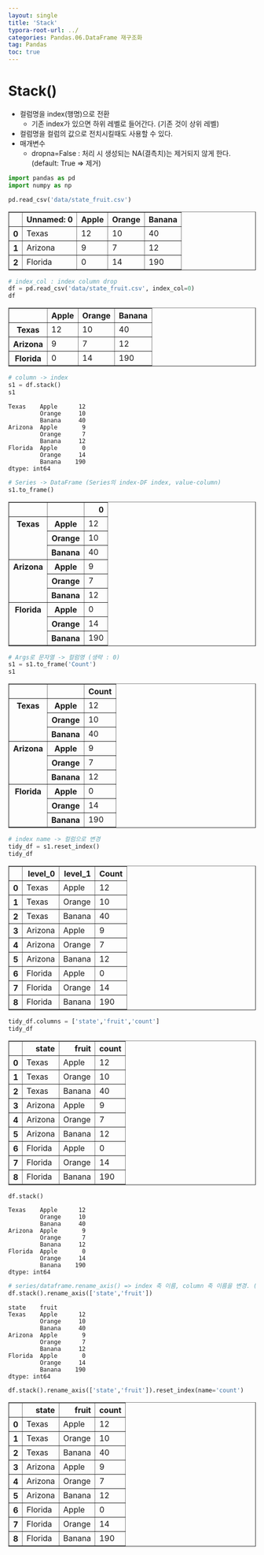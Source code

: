 ```yaml
---
layout: single
title: 'Stack'
typora-root-url: ../
categories: Pandas.06.DataFrame 재구조화
tag: Pandas
toc: true
---
```


# Stack()

- 컬럼명을 index(행명)으로 전환
    - 기존 index가 있으면 하위 레벨로 들어간다. (기존 것이 상위 레벨)
- 컬럼명을 컬럼의 값으로 전치시킬때도 사용할 수 있다.
- 매개변수
    - dropna=False : 처리 시 생성되는 NA(결측치)는 제거되지 않게 한다. (default: True => 제거)



```python
import pandas as pd
import numpy as np
```


```python
pd.read_csv('data/state_fruit.csv')
```




<div>
<style scoped>
    .dataframe tbody tr th:only-of-type {
        vertical-align: middle;
    }

    .dataframe tbody tr th {
        vertical-align: top;
    }
    
    .dataframe thead th {
        text-align: right;
    }
</style>
<table border="1" class="dataframe">
  <thead>
    <tr style="text-align: right;">
      <th></th>
      <th>Unnamed: 0</th>
      <th>Apple</th>
      <th>Orange</th>
      <th>Banana</th>
    </tr>
  </thead>
  <tbody>
    <tr>
      <th>0</th>
      <td>Texas</td>
      <td>12</td>
      <td>10</td>
      <td>40</td>
    </tr>
    <tr>
      <th>1</th>
      <td>Arizona</td>
      <td>9</td>
      <td>7</td>
      <td>12</td>
    </tr>
    <tr>
      <th>2</th>
      <td>Florida</td>
      <td>0</td>
      <td>14</td>
      <td>190</td>
    </tr>
  </tbody>
</table>
</div>




```python
# index_col : index column drop
df = pd.read_csv('data/state_fruit.csv', index_col=0)
df
```




<div>
<style scoped>
    .dataframe tbody tr th:only-of-type {
        vertical-align: middle;
    }

    .dataframe tbody tr th {
        vertical-align: top;
    }
    
    .dataframe thead th {
        text-align: right;
    }
</style>
<table border="1" class="dataframe">
  <thead>
    <tr style="text-align: right;">
      <th></th>
      <th>Apple</th>
      <th>Orange</th>
      <th>Banana</th>
    </tr>
  </thead>
  <tbody>
    <tr>
      <th>Texas</th>
      <td>12</td>
      <td>10</td>
      <td>40</td>
    </tr>
    <tr>
      <th>Arizona</th>
      <td>9</td>
      <td>7</td>
      <td>12</td>
    </tr>
    <tr>
      <th>Florida</th>
      <td>0</td>
      <td>14</td>
      <td>190</td>
    </tr>
  </tbody>
</table>
</div>




```python
# column -> index
s1 = df.stack()
s1
```




    Texas    Apple      12
             Orange     10
             Banana     40
    Arizona  Apple       9
             Orange      7
             Banana     12
    Florida  Apple       0
             Orange     14
             Banana    190
    dtype: int64




```python
# Series -> DataFrame (Series의 index-DF index, value-column) 
s1.to_frame()
```




<div>
<style scoped>
    .dataframe tbody tr th:only-of-type {
        vertical-align: middle;
    }

    .dataframe tbody tr th {
        vertical-align: top;
    }
    
    .dataframe thead th {
        text-align: right;
    }
</style>
<table border="1" class="dataframe">
  <thead>
    <tr style="text-align: right;">
      <th></th>
      <th></th>
      <th>0</th>
    </tr>
  </thead>
  <tbody>
    <tr>
      <th rowspan="3" valign="top">Texas</th>
      <th>Apple</th>
      <td>12</td>
    </tr>
    <tr>
      <th>Orange</th>
      <td>10</td>
    </tr>
    <tr>
      <th>Banana</th>
      <td>40</td>
    </tr>
    <tr>
      <th rowspan="3" valign="top">Arizona</th>
      <th>Apple</th>
      <td>9</td>
    </tr>
    <tr>
      <th>Orange</th>
      <td>7</td>
    </tr>
    <tr>
      <th>Banana</th>
      <td>12</td>
    </tr>
    <tr>
      <th rowspan="3" valign="top">Florida</th>
      <th>Apple</th>
      <td>0</td>
    </tr>
    <tr>
      <th>Orange</th>
      <td>14</td>
    </tr>
    <tr>
      <th>Banana</th>
      <td>190</td>
    </tr>
  </tbody>
</table>
</div>




```python
# Args로 문자열 -> 컬럼명 (생략 : 0)
s1 = s1.to_frame('Count')
s1
```




<div>
<style scoped>
    .dataframe tbody tr th:only-of-type {
        vertical-align: middle;
    }

    .dataframe tbody tr th {
        vertical-align: top;
    }
    
    .dataframe thead th {
        text-align: right;
    }
</style>
<table border="1" class="dataframe">
  <thead>
    <tr style="text-align: right;">
      <th></th>
      <th></th>
      <th>Count</th>
    </tr>
  </thead>
  <tbody>
    <tr>
      <th rowspan="3" valign="top">Texas</th>
      <th>Apple</th>
      <td>12</td>
    </tr>
    <tr>
      <th>Orange</th>
      <td>10</td>
    </tr>
    <tr>
      <th>Banana</th>
      <td>40</td>
    </tr>
    <tr>
      <th rowspan="3" valign="top">Arizona</th>
      <th>Apple</th>
      <td>9</td>
    </tr>
    <tr>
      <th>Orange</th>
      <td>7</td>
    </tr>
    <tr>
      <th>Banana</th>
      <td>12</td>
    </tr>
    <tr>
      <th rowspan="3" valign="top">Florida</th>
      <th>Apple</th>
      <td>0</td>
    </tr>
    <tr>
      <th>Orange</th>
      <td>14</td>
    </tr>
    <tr>
      <th>Banana</th>
      <td>190</td>
    </tr>
  </tbody>
</table>
</div>




```python
# index name -> 컬럼으로 변경
tidy_df = s1.reset_index()
tidy_df
```




<div>
<style scoped>
    .dataframe tbody tr th:only-of-type {
        vertical-align: middle;
    }

    .dataframe tbody tr th {
        vertical-align: top;
    }
    
    .dataframe thead th {
        text-align: right;
    }
</style>
<table border="1" class="dataframe">
  <thead>
    <tr style="text-align: right;">
      <th></th>
      <th>level_0</th>
      <th>level_1</th>
      <th>Count</th>
    </tr>
  </thead>
  <tbody>
    <tr>
      <th>0</th>
      <td>Texas</td>
      <td>Apple</td>
      <td>12</td>
    </tr>
    <tr>
      <th>1</th>
      <td>Texas</td>
      <td>Orange</td>
      <td>10</td>
    </tr>
    <tr>
      <th>2</th>
      <td>Texas</td>
      <td>Banana</td>
      <td>40</td>
    </tr>
    <tr>
      <th>3</th>
      <td>Arizona</td>
      <td>Apple</td>
      <td>9</td>
    </tr>
    <tr>
      <th>4</th>
      <td>Arizona</td>
      <td>Orange</td>
      <td>7</td>
    </tr>
    <tr>
      <th>5</th>
      <td>Arizona</td>
      <td>Banana</td>
      <td>12</td>
    </tr>
    <tr>
      <th>6</th>
      <td>Florida</td>
      <td>Apple</td>
      <td>0</td>
    </tr>
    <tr>
      <th>7</th>
      <td>Florida</td>
      <td>Orange</td>
      <td>14</td>
    </tr>
    <tr>
      <th>8</th>
      <td>Florida</td>
      <td>Banana</td>
      <td>190</td>
    </tr>
  </tbody>
</table>
</div>




```python
tidy_df.columns = ['state','fruit','count']
tidy_df
```




<div>
<style scoped>
    .dataframe tbody tr th:only-of-type {
        vertical-align: middle;
    }

    .dataframe tbody tr th {
        vertical-align: top;
    }
    
    .dataframe thead th {
        text-align: right;
    }
</style>
<table border="1" class="dataframe">
  <thead>
    <tr style="text-align: right;">
      <th></th>
      <th>state</th>
      <th>fruit</th>
      <th>count</th>
    </tr>
  </thead>
  <tbody>
    <tr>
      <th>0</th>
      <td>Texas</td>
      <td>Apple</td>
      <td>12</td>
    </tr>
    <tr>
      <th>1</th>
      <td>Texas</td>
      <td>Orange</td>
      <td>10</td>
    </tr>
    <tr>
      <th>2</th>
      <td>Texas</td>
      <td>Banana</td>
      <td>40</td>
    </tr>
    <tr>
      <th>3</th>
      <td>Arizona</td>
      <td>Apple</td>
      <td>9</td>
    </tr>
    <tr>
      <th>4</th>
      <td>Arizona</td>
      <td>Orange</td>
      <td>7</td>
    </tr>
    <tr>
      <th>5</th>
      <td>Arizona</td>
      <td>Banana</td>
      <td>12</td>
    </tr>
    <tr>
      <th>6</th>
      <td>Florida</td>
      <td>Apple</td>
      <td>0</td>
    </tr>
    <tr>
      <th>7</th>
      <td>Florida</td>
      <td>Orange</td>
      <td>14</td>
    </tr>
    <tr>
      <th>8</th>
      <td>Florida</td>
      <td>Banana</td>
      <td>190</td>
    </tr>
  </tbody>
</table>
</div>




```python
df.stack()
```




    Texas    Apple      12
             Orange     10
             Banana     40
    Arizona  Apple       9
             Orange      7
             Banana     12
    Florida  Apple       0
             Orange     14
             Banana    190
    dtype: int64




```python
# series/dataframe.rename_axis() => index 축 이름, column 축 이름을 변경. (index/column 이름의 이름)
df.stack().rename_axis(['state','fruit'])
```




    state    fruit 
    Texas    Apple      12
             Orange     10
             Banana     40
    Arizona  Apple       9
             Orange      7
             Banana     12
    Florida  Apple       0
             Orange     14
             Banana    190
    dtype: int64




```python
df.stack().rename_axis(['state','fruit']).reset_index(name='count')
```




<div>
<style scoped>
    .dataframe tbody tr th:only-of-type {
        vertical-align: middle;
    }

    .dataframe tbody tr th {
        vertical-align: top;
    }
    
    .dataframe thead th {
        text-align: right;
    }
</style>
<table border="1" class="dataframe">
  <thead>
    <tr style="text-align: right;">
      <th></th>
      <th>state</th>
      <th>fruit</th>
      <th>count</th>
    </tr>
  </thead>
  <tbody>
    <tr>
      <th>0</th>
      <td>Texas</td>
      <td>Apple</td>
      <td>12</td>
    </tr>
    <tr>
      <th>1</th>
      <td>Texas</td>
      <td>Orange</td>
      <td>10</td>
    </tr>
    <tr>
      <th>2</th>
      <td>Texas</td>
      <td>Banana</td>
      <td>40</td>
    </tr>
    <tr>
      <th>3</th>
      <td>Arizona</td>
      <td>Apple</td>
      <td>9</td>
    </tr>
    <tr>
      <th>4</th>
      <td>Arizona</td>
      <td>Orange</td>
      <td>7</td>
    </tr>
    <tr>
      <th>5</th>
      <td>Arizona</td>
      <td>Banana</td>
      <td>12</td>
    </tr>
    <tr>
      <th>6</th>
      <td>Florida</td>
      <td>Apple</td>
      <td>0</td>
    </tr>
    <tr>
      <th>7</th>
      <td>Florida</td>
      <td>Orange</td>
      <td>14</td>
    </tr>
    <tr>
      <th>8</th>
      <td>Florida</td>
      <td>Banana</td>
      <td>190</td>
    </tr>
  </tbody>
</table>
</div>
